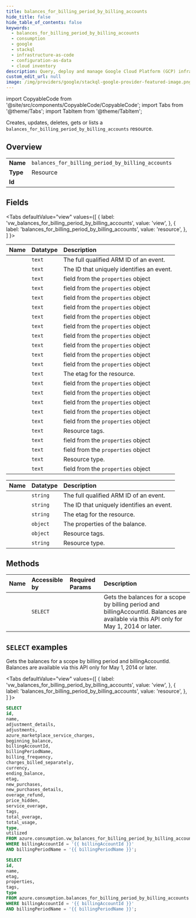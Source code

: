 ```yaml
---
title: balances_for_billing_period_by_billing_accounts
hide_title: false
hide_table_of_contents: false
keywords:
  - balances_for_billing_period_by_billing_accounts
  - consumption
  - google
  - stackql
  - infrastructure-as-code
  - configuration-as-data
  - cloud inventory
description: Query, deploy and manage Google Cloud Platform (GCP) infrastructure and resources using SQL
custom_edit_url: null
image: /img/providers/google/stackql-google-provider-featured-image.png
---
```


import CopyableCode from '@site/src/components/CopyableCode/CopyableCode';
import Tabs from '@theme/Tabs';
import TabItem from '@theme/TabItem';

Creates, updates, deletes, gets or lists a <code>balances_for_billing_period_by_billing_accounts</code> resource.

## Overview
<table><tbody>
<tr><td><b>Name</b></td><td><code>balances_for_billing_period_by_billing_accounts</code></td></tr>
<tr><td><b>Type</b></td><td>Resource</td></tr>
<tr><td><b>Id</b></td><td><CopyableCode code="azure.consumption.balances_for_billing_period_by_billing_accounts" /></td></tr>
</tbody></table>

## Fields
<Tabs
    defaultValue="view"
    values={[
        { label: 'vw_balances_for_billing_period_by_billing_accounts', value: 'view', },
        { label: 'balances_for_billing_period_by_billing_accounts', value: 'resource', },
    ]
}>
<TabItem value="view">

| Name | Datatype | Description |
|:-----|:---------|:------------|
| <CopyableCode code="id" /> | `text` | The full qualified ARM ID of an event. |
| <CopyableCode code="name" /> | `text` | The ID that uniquely identifies an event.  |
| <CopyableCode code="adjustment_details" /> | `text` | field from the `properties` object |
| <CopyableCode code="adjustments" /> | `text` | field from the `properties` object |
| <CopyableCode code="azure_marketplace_service_charges" /> | `text` | field from the `properties` object |
| <CopyableCode code="beginning_balance" /> | `text` | field from the `properties` object |
| <CopyableCode code="billingAccountId" /> | `text` | field from the `properties` object |
| <CopyableCode code="billingPeriodName" /> | `text` | field from the `properties` object |
| <CopyableCode code="billing_frequency" /> | `text` | field from the `properties` object |
| <CopyableCode code="charges_billed_separately" /> | `text` | field from the `properties` object |
| <CopyableCode code="currency" /> | `text` | field from the `properties` object |
| <CopyableCode code="ending_balance" /> | `text` | field from the `properties` object |
| <CopyableCode code="etag" /> | `text` | The etag for the resource. |
| <CopyableCode code="new_purchases" /> | `text` | field from the `properties` object |
| <CopyableCode code="new_purchases_details" /> | `text` | field from the `properties` object |
| <CopyableCode code="overage_refund" /> | `text` | field from the `properties` object |
| <CopyableCode code="price_hidden" /> | `text` | field from the `properties` object |
| <CopyableCode code="service_overage" /> | `text` | field from the `properties` object |
| <CopyableCode code="tags" /> | `text` | Resource tags. |
| <CopyableCode code="total_overage" /> | `text` | field from the `properties` object |
| <CopyableCode code="total_usage" /> | `text` | field from the `properties` object |
| <CopyableCode code="type" /> | `text` | Resource type. |
| <CopyableCode code="utilized" /> | `text` | field from the `properties` object |
</TabItem>
<TabItem value="resource">

| Name | Datatype | Description |
|:-----|:---------|:------------|
| <CopyableCode code="id" /> | `string` | The full qualified ARM ID of an event. |
| <CopyableCode code="name" /> | `string` | The ID that uniquely identifies an event.  |
| <CopyableCode code="etag" /> | `string` | The etag for the resource. |
| <CopyableCode code="properties" /> | `object` | The properties of the balance. |
| <CopyableCode code="tags" /> | `object` | Resource tags. |
| <CopyableCode code="type" /> | `string` | Resource type. |
</TabItem></Tabs>

## Methods
| Name | Accessible by | Required Params | Description |
|:-----|:--------------|:----------------|:------------|
| <CopyableCode code="get" /> | `SELECT` | <CopyableCode code="billingAccountId, billingPeriodName" /> | Gets the balances for a scope by billing period and billingAccountId. Balances are available via this API only for May 1, 2014 or later. |

## `SELECT` examples

Gets the balances for a scope by billing period and billingAccountId. Balances are available via this API only for May 1, 2014 or later.

<Tabs
    defaultValue="view"
    values={[
        { label: 'vw_balances_for_billing_period_by_billing_accounts', value: 'view', },
        { label: 'balances_for_billing_period_by_billing_accounts', value: 'resource', },
    ]
}>
<TabItem value="view">

```sql
SELECT
id,
name,
adjustment_details,
adjustments,
azure_marketplace_service_charges,
beginning_balance,
billingAccountId,
billingPeriodName,
billing_frequency,
charges_billed_separately,
currency,
ending_balance,
etag,
new_purchases,
new_purchases_details,
overage_refund,
price_hidden,
service_overage,
tags,
total_overage,
total_usage,
type,
utilized
FROM azure.consumption.vw_balances_for_billing_period_by_billing_accounts
WHERE billingAccountId = '{{ billingAccountId }}'
AND billingPeriodName = '{{ billingPeriodName }}';
```
</TabItem>
<TabItem value="resource">


```sql
SELECT
id,
name,
etag,
properties,
tags,
type
FROM azure.consumption.balances_for_billing_period_by_billing_accounts
WHERE billingAccountId = '{{ billingAccountId }}'
AND billingPeriodName = '{{ billingPeriodName }}';
```
</TabItem></Tabs>

